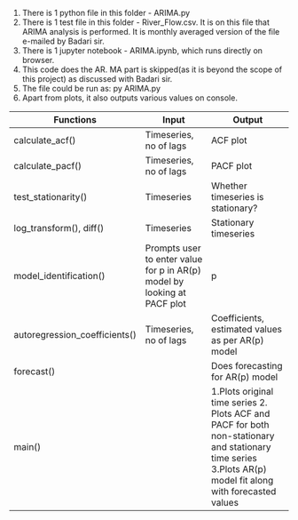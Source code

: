 1. There is 1 python file in this folder - ARIMA.py
2. There is 1 test file in this folder - River_Flow.csv. It is on this file that ARIMA analysis is performed. It is monthly averaged version of the file e-mailed by Badari sir.
3. There is 1 jupyter notebook - ARIMA.ipynb, which runs directly on browser.
4. This code does the AR. MA part is skipped(as it is beyond the scope of this project) as discussed with Badari sir.
5. The file could be run as:  py ARIMA.py
6. Apart from plots, it also outputs various values on console.



Functions | Input | Output          
------------ | --------------- | ------------------
calculate_acf() | Timeseries, no of lags | ACF plot
calculate_pacf() | Timeseries, no of lags | PACF plot
test_stationarity() | Timeseries | Whether timeseries is stationary?
log_transform(), diff() | Timeseries | Stationary timeseries
model_identification() | Prompts user to enter value for p in AR(p) model by looking at PACF plot | p
autoregression_coefficients() | Timeseries, no of lags | Coefficients, estimated values as per AR(p) model
forecast() | | Does forecasting for AR(p) model
main() | | 1.Plots original time series 2. Plots ACF and PACF for both non-stationary and stationary time series 3.Plots AR(p) model fit along with forecasted values